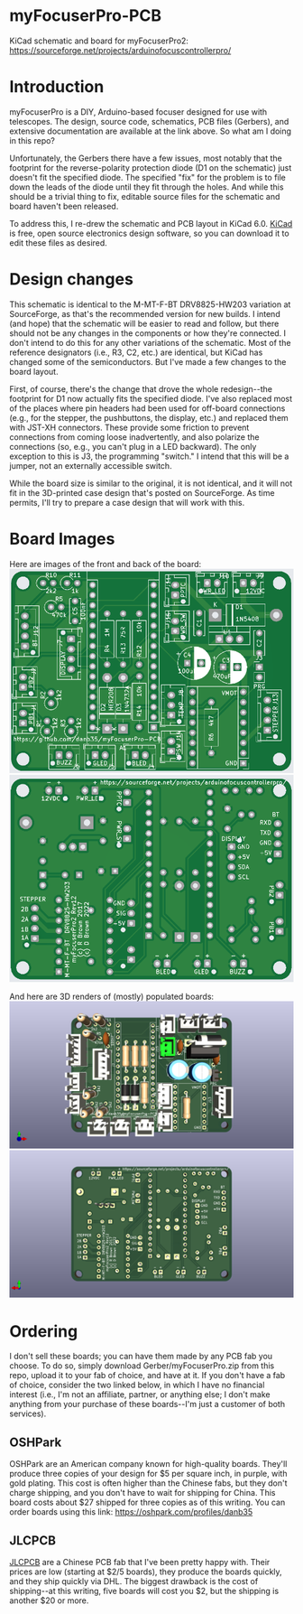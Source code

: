 # myFocuserPro-PCB
 KiCad schematic and board for myFocuserPro2: https://sourceforge.net/projects/arduinofocuscontrollerpro/

# Introduction
myFocuserPro is a DIY, Arduino-based focuser designed for use with telescopes.  The design, source code, schematics, PCB files (Gerbers), and extensive documentation are available at the link above.  So what am I doing in this repo?

Unfortunately, the Gerbers there have a few issues, most notably that the footprint for the reverse-polarity protection diode (D1 on the schematic) just doesn't fit the specified diode.  The specified "fix" for the problem is to file down the leads of the diode until they fit through the holes.  And while this should be a trivial thing to fix, editable source files for the schematic and board haven't been released.

To address this, I re-drew the schematic and PCB layout in KiCad 6.0.  [KiCad](https://www.kicad.org/) is free, open source electronics design software, so you can download it to edit these files as desired.

# Design changes
This schematic is identical to the M-MT-F-BT DRV8825-HW203 variation at SourceForge, as that's the recommended version for new builds.  I intend (and hope) that the schematic will be easier to read and follow, but there should not be any changes in the components or how they're connected.  I don't intend to do this for any other variations of the schematic.  Most of the reference designators (i.e., R3, C2, etc.) are identical, but KiCad has changed some of the semiconductors.  But I've made a few changes to the board layout.

First, of course, there's the change that drove the whole redesign--the footprint for D1 now actually fits the specified diode.  I've also replaced most of the places where pin headers had been used for off-board connections (e.g., for the stepper, the pushbuttons, the display, etc.) and replaced them with JST-XH connectors.  These provide some friction to prevent connections from coming loose inadvertently, and also polarize the connections (so, e.g., you can't plug in a LED backward).  The only exception to this is J3, the programming "switch."  I intend that this will be a jumper, not an externally accessible switch.

While the board size is similar to the original, it is not identical, and it will not fit in the 3D-printed case design that's posted on SourceForge.  As time permits, I'll try to prepare a case design that will work with this.

# Board Images
Here are images of the front and back of the board:
![PCB front side](pcb-front.png)
![PCB back side](pcb-back.png)

And here are 3D renders of (mostly) populated boards:
![Front PCB render](myFocuserPro-front.png)
![Back PCB render](myFocuserPro-back.png)

# Ordering
I don't sell these boards; you can have them made by any PCB fab you choose.  To do so, simply download Gerber/myFocuserPro.zip from this repo, upload it to your fab of choice, and have at it.  If you don't have a fab of choice, consider the two linked below, in which I have no financial interest (i.e., I'm not an affiliate, partner, or anything else; I don't make anything from your purchase of these boards--I'm just a customer of both services).

## OSHPark
OSHPark are an American company known for high-quality boards.  They'll produce three copies of your design for $5 per square inch, in purple, with gold plating.  This cost is often higher than the Chinese fabs, but they don't charge shipping, and you don't have to wait for shipping for China.  This board costs about $27 shipped for three copies as of this writing.  You can order boards using this link:
https://oshpark.com/profiles/danb35

## JLCPCB
[JLCPCB](https://jlcpcb.com/) are a Chinese PCB fab that I've been pretty happy with.  Their prices are low (starting at $2/5 boards), they produce the boards quickly, and they ship quickly via DHL.  The biggest drawback is the cost of shipping--at this writing, five boards will cost you $2, but the shipping is another $20 or more.
